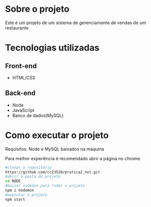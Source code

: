 # Sobre o projeto
Este é um projeto de um sistema de gerenciamente de vendas de um restaurante
# Tecnologias utilizadas
## Front-end
- HTML/CSS
## Back-end
- Node
- JavaScript
- Banco de dados(MySQL)

# Como executar o projeto
Requisitos: Node e MySQL baixados na maquina

Para melhor experiência é recomendado abrir a página no chrome
```bash
#clonar o repositório
https://github.com/cc23520/pratica2_not.git
#abrir a pasta do projeto
cd NODE
#baixar nodemon para rodar o projeto
npm i nodemon
#executar o projeto
npm start
```
